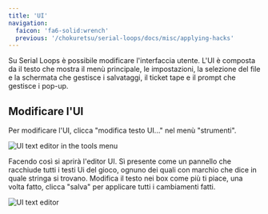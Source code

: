 ```yaml
---
title: 'UI'
navigation:
  faicon: 'fa6-solid:wrench'
  previous: '/chokuretsu/serial-loops/docs/misc/applying-hacks'
---
```


Su Serial Loops è possibile modificare l'interfaccia utente. L'UI è composta da il testo che mostra il menù principale, le impostazioni, la selezione del file e
la schermata che gestisce i salvataggi, il ticket tape e il prompt che gestisce i pop-up.

## Modificare l'UI
Per modificare l'UI, clicca "modifica testo UI..." nel menù "strumenti".

![UI text editor in the tools menu](/images/chokuretsu/serial-loops/tools-menu.png)

Facendo così si aprirà l'editor UI. Sì presente come un pannello che racchiude tutti i testi Ui del gioco, ognuno dei quali con marchio che dice in quale stringa si trovano. Modifica il testo nei box come più ti piace, una volta fatto, clicca "salva" per applicare tutti i cambiamenti fatti.

![UI text editor](/images/chokuretsu/serial-loops/edit-ui-text.png)